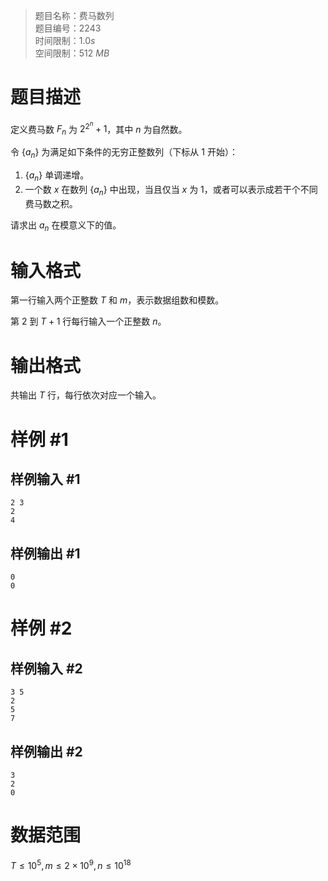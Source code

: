 > 题目名称：费马数列\
> 题目编号：$2243$\
> 时间限制：$1.0 s$\
> 空间限制：$512$ $MB$

# 题目描述

定义费马数 $F_n$ 为 $2^{2^n}+1$，其中 $n$ 为自然数。

令 $\{a_n\}$ 为满足如下条件的无穷正整数列（下标从 $1$ 开始）：

1. $\{a_n\}$ 单调递增。
2. 一个数 $x$ 在数列 $\{a_n\}$ 中出现，当且仅当 $x$ 为 $1$，或者可以表示成若干个不同费马数之积。

请求出 $a_n$ 在模意义下的值。

# 输入格式

第一行输入两个正整数 $T$ 和 $m$，表示数据组数和模数。

第 $2$ 到 $T+1$ 行每行输入一个正整数 $n$。

# 输出格式

共输出 $T$ 行，每行依次对应一个输入。

# 样例 #1

## 样例输入 #1

```
2 3
2
4
```

## 样例输出 #1

```
0
0
```

# 样例 #2

## 样例输入 #2

```
3 5
2
5
7
```

## 样例输出 #2

```
3
2
0
```

# 数据范围

$T\leq 10^5,m\leq 2\times 10^9,n\leq 10^{18}$